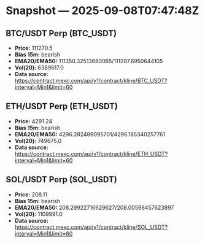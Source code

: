 # Snapshot — 2025-09-08T07:47:48Z

## BTC/USDT Perp (BTC_USDT)
- **Price:** 111270.5
- **Bias 15m:** bearish
- **EMA20/EMA50:** 111350.32513680085/111287.6950644105
- **Vol(20):** 6389617.0
- **Data source:** https://contract.mexc.com/api/v1/contract/kline/BTC_USDT?interval=Min1&limit=60

## ETH/USDT Perp (ETH_USDT)
- **Price:** 4291.24
- **Bias 15m:** bearish
- **EMA20/EMA50:** 4296.282489095701/4296.185340257761
- **Vol(20):** 749675.0
- **Data source:** https://contract.mexc.com/api/v1/contract/kline/ETH_USDT?interval=Min1&limit=60

## SOL/USDT Perp (SOL_USDT)
- **Price:** 208.11
- **Bias 15m:** bearish
- **EMA20/EMA50:** 208.29922716929627/208.00598457623897
- **Vol(20):** 1109991.0
- **Data source:** https://contract.mexc.com/api/v1/contract/kline/SOL_USDT?interval=Min1&limit=60
